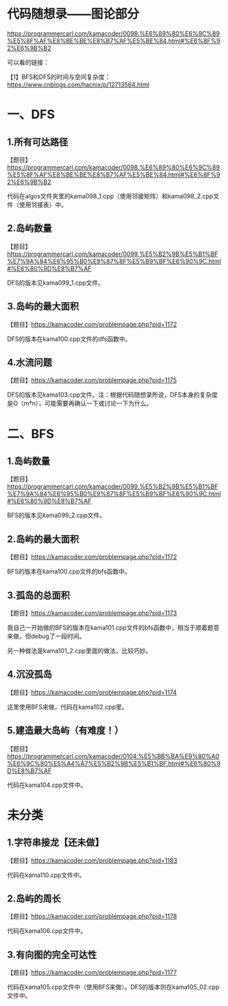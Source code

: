 # 代码随想录——图论部分

https://programmercarl.com/kamacoder/0098.%E6%89%80%E6%9C%89%E5%8F%AF%E8%BE%BE%E8%B7%AF%E5%BE%84.html#%E6%8F%92%E6%9B%B2

可以看的链接：

【1】BFS和DFS的时间与空间复杂度：https://www.cnblogs.com/hacnix/p/12713564.html

# 一、DFS

## 1.所有可达路径

【题目】https://programmercarl.com/kamacoder/0098.%E6%89%80%E6%9C%89%E5%8F%AF%E8%BE%BE%E8%B7%AF%E5%BE%84.html#%E6%8F%92%E6%9B%B2

代码在algos文件夹里的kama098_1.cpp（使用邻接矩阵）和kama098_2.cpp文件（使用邻接表）中。



## 2.岛屿数量

【题目】https://programmercarl.com/kamacoder/0099.%E5%B2%9B%E5%B1%BF%E7%9A%84%E6%95%B0%E9%87%8F%E5%B9%BF%E6%90%9C.html#%E6%80%9D%E8%B7%AF

DFS的版本见kama099_1.cpp文件。



## 3.岛屿的最大面积

【题目】https://kamacoder.com/problempage.php?pid=1172

DFS的版本在kama100.cpp文件的dfs函数中。



## 4.水流问题

【题目】https://kamacoder.com/problempage.php?pid=1175

DFS的版本见kama103.cpp文件。注：根据代码随想录所说，DFS本身的复杂度是O（m*n），可能需要再确认一下或讨论一下为什么。



# 二、BFS

## 1.岛屿数量

【题目】https://programmercarl.com/kamacoder/0099.%E5%B2%9B%E5%B1%BF%E7%9A%84%E6%95%B0%E9%87%8F%E5%B9%BF%E6%90%9C.html#%E6%80%9D%E8%B7%AF

BFS的版本见kama099_2.cpp文件。



## 2.岛屿的最大面积

【题目】https://kamacoder.com/problempage.php?pid=1172

BFS的版本在kama100.cpp文件的bfs函数中。



## 3.孤岛的总面积

【题目】https://kamacoder.com/problempage.php?pid=1173

我自己一开始做的BFS的版本在kama101.cpp文件的bfs函数中，相当于顺着题意来做，但debug了一段时间。

另一种做法是kama101_2.cpp里面的做法，比较巧妙。



## 4.沉没孤岛

【题目】https://kamacoder.com/problempage.php?pid=1174

这里使用BFS来做，代码在kama102.cpp里。



## 5.建造最大岛屿（有难度！）

【题目】https://programmercarl.com/kamacoder/0104.%E5%BB%BA%E9%80%A0%E6%9C%80%E5%A4%A7%E5%B2%9B%E5%B1%BF.html#%E6%80%9D%E8%B7%AF

代码在kama104.cpp文件中。



# 未分类

## 1.字符串接龙【还未做】

【题目】https://kamacoder.com/problempage.php?pid=1183

代码在kama110.cpp文件中。



## 2.岛屿的周长

【题目】https://kamacoder.com/problempage.php?pid=1178

代码在kama106.cpp文件中。



## 3.有向图的完全可达性

【题目】https://kamacoder.com/problempage.php?pid=1177

代码在kama105.cpp文件中（使用BFS来做）。DFS的版本则在kama105_02.cpp文件中。
